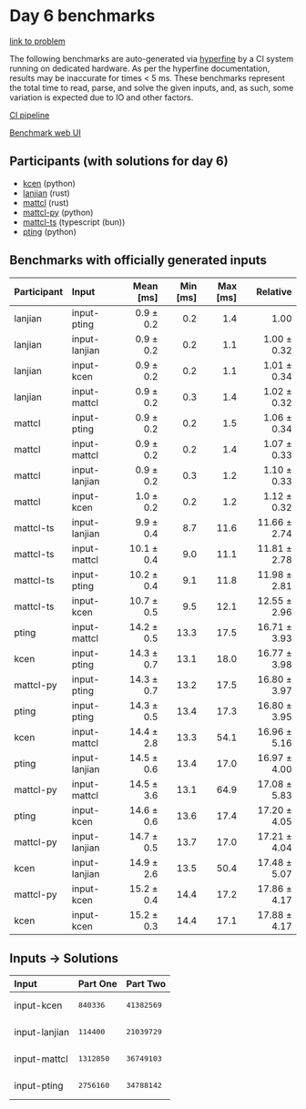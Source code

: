 # Day 6 benchmarks

[link to problem](https://adventofcode.com/2023/day/6)

The following benchmarks are auto-generated via
[hyperfine](https://github.com/sharkdp/hyperfine) by a CI system running on
dedicated hardware. As per the hyperfine documentation, results may be
inaccurate for times < 5 ms. These benchmarks represent the total time to read,
parse, and solve the given inputs, and, as such, some variation is expected due
to IO and other factors.

[CI pipeline](http://ci.papercode.net:8080/teams/main/pipelines/aoc2023)

[Benchmark web UI](https://aoc.ancalagon.black)


## Participants (with solutions for day 6)

- [kcen](https://github.com/kcen/aoc2023) (python)
- [lanjian](https://github.com/lanjian/aoc-2023) (rust)
- [mattcl](https://github.com/mattcl/aoc2023) (rust)
- [mattcl-py](https://github.com/mattcl/aoc2023-py) (python)
- [mattcl-ts](https://github.com/mattcl/aoc2023-js) (typescript (bun))
- [pting](https://github.com/pting/aoc2023) (python)


## Benchmarks with officially generated inputs

| Participant | Input | Mean [ms] | Min [ms] | Max [ms] | Relative |
|:---|:---|---:|---:|---:|---:|
| lanjian | input-pting | 0.9 ± 0.2 | 0.2 | 1.4 | 1.00 |
| lanjian | input-lanjian | 0.9 ± 0.2 | 0.2 | 1.1 | 1.00 ± 0.32 |
| lanjian | input-kcen | 0.9 ± 0.2 | 0.2 | 1.1 | 1.01 ± 0.34 |
| lanjian | input-mattcl | 0.9 ± 0.2 | 0.3 | 1.4 | 1.02 ± 0.32 |
| mattcl | input-pting | 0.9 ± 0.2 | 0.2 | 1.5 | 1.06 ± 0.34 |
| mattcl | input-mattcl | 0.9 ± 0.2 | 0.2 | 1.4 | 1.07 ± 0.33 |
| mattcl | input-lanjian | 0.9 ± 0.2 | 0.3 | 1.2 | 1.10 ± 0.33 |
| mattcl | input-kcen | 1.0 ± 0.2 | 0.2 | 1.2 | 1.12 ± 0.32 |
| mattcl-ts | input-lanjian | 9.9 ± 0.4 | 8.7 | 11.6 | 11.66 ± 2.74 |
| mattcl-ts | input-mattcl | 10.1 ± 0.4 | 9.0 | 11.1 | 11.81 ± 2.78 |
| mattcl-ts | input-pting | 10.2 ± 0.4 | 9.1 | 11.8 | 11.98 ± 2.81 |
| mattcl-ts | input-kcen | 10.7 ± 0.5 | 9.5 | 12.1 | 12.55 ± 2.96 |
| pting | input-mattcl | 14.2 ± 0.5 | 13.3 | 17.5 | 16.71 ± 3.93 |
| kcen | input-pting | 14.3 ± 0.7 | 13.1 | 18.0 | 16.77 ± 3.98 |
| mattcl-py | input-pting | 14.3 ± 0.7 | 13.2 | 17.5 | 16.80 ± 3.97 |
| pting | input-pting | 14.3 ± 0.5 | 13.4 | 17.3 | 16.80 ± 3.95 |
| kcen | input-mattcl | 14.4 ± 2.8 | 13.3 | 54.1 | 16.96 ± 5.16 |
| pting | input-lanjian | 14.5 ± 0.6 | 13.4 | 17.0 | 16.97 ± 4.00 |
| mattcl-py | input-mattcl | 14.5 ± 3.6 | 13.1 | 64.9 | 17.08 ± 5.83 |
| pting | input-kcen | 14.6 ± 0.6 | 13.6 | 17.4 | 17.20 ± 4.05 |
| mattcl-py | input-lanjian | 14.7 ± 0.5 | 13.7 | 17.0 | 17.21 ± 4.04 |
| kcen | input-lanjian | 14.9 ± 2.6 | 13.5 | 50.4 | 17.48 ± 5.07 |
| mattcl-py | input-kcen | 15.2 ± 0.4 | 14.4 | 17.2 | 17.86 ± 4.17 |
| kcen | input-kcen | 15.2 ± 0.3 | 14.4 | 17.1 | 17.88 ± 4.17 |


## Inputs -> Solutions

| Input | Part One | Part Two |
|:---|:---|:---|
|input-kcen|<pre>840336</pre>|<pre>41382569</pre>|
|input-lanjian|<pre>114400</pre>|<pre>21039729</pre>|
|input-mattcl|<pre>1312850</pre>|<pre>36749103</pre>|
|input-pting|<pre>2756160</pre>|<pre>34788142</pre>|